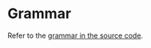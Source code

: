 # Grammar

Refer to the [grammar in the source code](https://github.com/paxengine/pax/blob/master/pax-lang/src/pax.pest).


